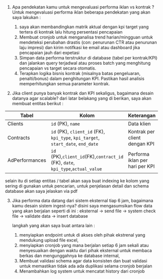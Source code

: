 1. Apa pendekatan kamu untuk mengevaluasi performa iklan vs kontrak ?
   Untuk mengevaluasi performa iklan beberapa pendekatan yang akan saya lakukan :

   1. saya akan membandingkan matrik aktual dengan kpi target yang tertera di kontrak lalu hitung persentasi pencapaian
   2. Membuat cronjob untuk menganalisa trend harian/mingguan untuk mendeteksi perubahan drastis (con: penurunan CTR atau penurunan laju impresi) dan kirim notifkasi ke email atau dashboard jika pencapaian jauh dari expetasi
   3. Simpan data performa terstruktur di database (tabel per kontrak/KPI) dan jalankan query terjadwal atau proses batch yang menghitung pencapaian vs target secara otomatis.
   4. Terapkan logika bisnis kontrak (misalnya batas pengeluaran, penalti/bonus) dalam penghitungan KPI. Pastikan hasil analisis memperhitungkan semua parameter kontrak.

2. Jika client punya banyak kontrak dan KPI sekaligus, bagaimana desain datanya agar scalable?
   dari latar belakang yang di berikan, saya akan membuat entitas berikut :

| Tabel          | Kolom                                                                           | Keterangan                      |
| -------------- | ------------------------------------------------------------------------------- | ------------------------------- |
| Clients        | `id` (PK), `name`                                                               | Data klien                      |
| Contracts      | `id` (PK), `client_id` (FK), `kpi_type`, `kpi_target`, `start_date`, `end_date` | Kontrak per client dengan KPI   |
| AdPerformances | `id` (PK),`client_id`(FK),`contract_id` (FK), `date`, `kpi_type`,`actual_value` | Performa iklan per hari per KPI |

selain itu di setiap entitas / tabel akan saya buat indexing ke kolom yang sering di gunakan untuk pencarian, untuk penjelasan detail dan schema database akan saya jelaskan via pdf

3. Jika performa data datang dari sistem eksternal tiap 6 jam, bagaimana kamu desain
   sistem ingest-nya?
   disini saya mengasumsikan flow data yang akan berjalan seperti di ini : eksternal -> send file -> system check file -> validate data -> insert database

   langkah yang akan saya buat antara lain :

   1. menyiapkan endpoint untuk di akses oleh pihak ekstrenal yang mendukung upload file excel,
   2. menyiapkan cronjob yang mana berjalan setiap 6 jam sekali atau menyesuaikan dengan waktu dari pihak eksternal untuk membaca berkas dan mengunggahnya ke database internal,
   3. Membuat validasi schema agar data konsisten dan buat validasi untuk memastikan tidak ada ada duplikasi selama cronjob berjalan
   4. Menambahkan log system untuk mencatat history dari cronjob

